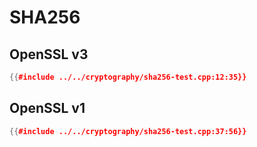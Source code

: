 # SHA256

## OpenSSL v3

```cpp
{{#include ../../cryptography/sha256-test.cpp:12:35}}
```

## OpenSSL v1

```cpp
{{#include ../../cryptography/sha256-test.cpp:37:56}}
```
